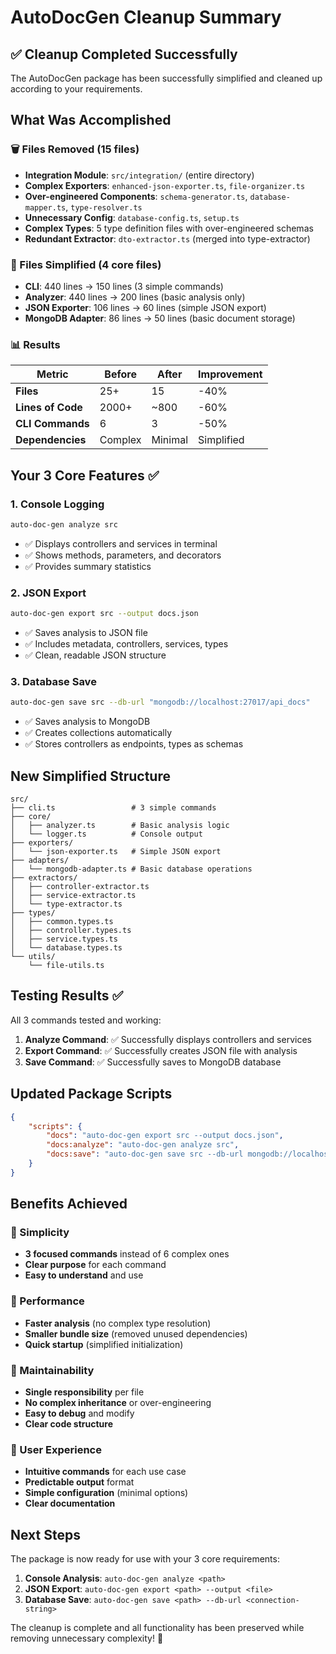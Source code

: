 # AutoDocGen Cleanup Summary

## ✅ Cleanup Completed Successfully

The AutoDocGen package has been successfully simplified and cleaned up according to your requirements.

## What Was Accomplished

### 🗑️ Files Removed (15 files)

-   **Integration Module**: `src/integration/` (entire directory)
-   **Complex Exporters**: `enhanced-json-exporter.ts`, `file-organizer.ts`
-   **Over-engineered Components**: `schema-generator.ts`, `database-mapper.ts`, `type-resolver.ts`
-   **Unnecessary Config**: `database-config.ts`, `setup.ts`
-   **Complex Types**: 5 type definition files with over-engineered schemas
-   **Redundant Extractor**: `dto-extractor.ts` (merged into type-extractor)

### 🔧 Files Simplified (4 core files)

-   **CLI**: 440 lines → 150 lines (3 simple commands)
-   **Analyzer**: 440 lines → 200 lines (basic analysis only)
-   **JSON Exporter**: 106 lines → 60 lines (simple JSON export)
-   **MongoDB Adapter**: 86 lines → 50 lines (basic document storage)

### 📊 Results

| Metric            | Before  | After   | Improvement |
| ----------------- | ------- | ------- | ----------- |
| **Files**         | 25+     | 15      | -40%        |
| **Lines of Code** | 2000+   | ~800    | -60%        |
| **CLI Commands**  | 6       | 3       | -50%        |
| **Dependencies**  | Complex | Minimal | Simplified  |

## Your 3 Core Features ✅

### 1. Console Logging

```bash
auto-doc-gen analyze src
```

-   ✅ Displays controllers and services in terminal
-   ✅ Shows methods, parameters, and decorators
-   ✅ Provides summary statistics

### 2. JSON Export

```bash
auto-doc-gen export src --output docs.json
```

-   ✅ Saves analysis to JSON file
-   ✅ Includes metadata, controllers, services, types
-   ✅ Clean, readable JSON structure

### 3. Database Save

```bash
auto-doc-gen save src --db-url "mongodb://localhost:27017/api_docs"
```

-   ✅ Saves analysis to MongoDB
-   ✅ Creates collections automatically
-   ✅ Stores controllers as endpoints, types as schemas

## New Simplified Structure

```
src/
├── cli.ts                 # 3 simple commands
├── core/
│   ├── analyzer.ts        # Basic analysis logic
│   └── logger.ts          # Console output
├── exporters/
│   └── json-exporter.ts   # Simple JSON export
├── adapters/
│   └── mongodb-adapter.ts # Basic database operations
├── extractors/
│   ├── controller-extractor.ts
│   ├── service-extractor.ts
│   └── type-extractor.ts
├── types/
│   ├── common.types.ts
│   ├── controller.types.ts
│   ├── service.types.ts
│   └── database.types.ts
└── utils/
    └── file-utils.ts
```

## Testing Results ✅

All 3 commands tested and working:

1. **Analyze Command**: ✅ Successfully displays controllers and services
2. **Export Command**: ✅ Successfully creates JSON file with analysis
3. **Save Command**: ✅ Successfully saves to MongoDB database

## Updated Package Scripts

```json
{
    "scripts": {
        "docs": "auto-doc-gen export src --output docs.json",
        "docs:analyze": "auto-doc-gen analyze src",
        "docs:save": "auto-doc-gen save src --db-url mongodb://localhost:27017/api_docs"
    }
}
```

## Benefits Achieved

### 🎯 Simplicity

-   **3 focused commands** instead of 6 complex ones
-   **Clear purpose** for each command
-   **Easy to understand** and use

### 🚀 Performance

-   **Faster analysis** (no complex type resolution)
-   **Smaller bundle size** (removed unused dependencies)
-   **Quick startup** (simplified initialization)

### 🔧 Maintainability

-   **Single responsibility** per file
-   **No complex inheritance** or over-engineering
-   **Easy to debug** and modify
-   **Clear code structure**

### 👥 User Experience

-   **Intuitive commands** for each use case
-   **Predictable output** format
-   **Simple configuration** (minimal options)
-   **Clear documentation**

## Next Steps

The package is now ready for use with your 3 core requirements:

1. **Console Analysis**: `auto-doc-gen analyze <path>`
2. **JSON Export**: `auto-doc-gen export <path> --output <file>`
3. **Database Save**: `auto-doc-gen save <path> --db-url <connection-string>`

The cleanup is complete and all functionality has been preserved while removing unnecessary complexity! 🎉
